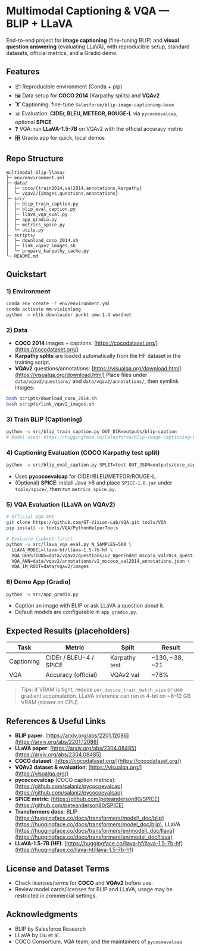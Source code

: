 # Multimodal Captioning & VQA — BLIP + LLaVA

End-to-end project for **image captioning** (fine-tuning BLIP) and **visual question answering** (evaluating LLaVA), with reproducible setup, standard datasets, official metrics, and a Gradio demo.

## Features
- 📦 Reproducible environment (Conda + pip)
- 🖼️ Data setup for **COCO 2014** (Karpathy splits) and **VQAv2**
- 🏋️ Captioning: fine-tune `Salesforce/blip-image-captioning-base`
- 📊 Evaluation: **CIDEr, BLEU, METEOR, ROUGE-L** via `pycocoevalcap`, optional **SPICE**
- ❓ VQA: run **LLaVA-1.5-7B** on VQAv2 with the official accuracy metric
- 🎛️ Gradio app for quick, local demos

## Repo Structure
```
multimodal-blip-llava/
├─ env/environment.yml
├─ data/
│  ├─ coco/{train2014,val2014,annotations,karpathy}
│  └─ vqav2/{images,questions,annotations}
├─ src/
│  ├─ blip_train_caption.py
│  ├─ blip_eval_caption.py
│  ├─ llava_vqa_eval.py
│  ├─ app_gradio.py
│  ├─ metrics_spice.py
│  └─ utils.py
├─ scripts/
│  ├─ download_coco_2014.sh
│  ├─ link_vqav2_images.sh
│  └─ prepare_karpathy_cache.py
└─ README.md
```

## Quickstart

### 1) Environment
```bash
conda env create -f env/environment.yml
conda activate mm-visionlang
python -m nltk.downloader punkt omw-1.4 wordnet
```

### 2) Data

* **COCO 2014** images + captions: [https://cocodataset.org/](https://cocodataset.org/)
* **Karpathy splits** are loaded automatically from the HF dataset in the training script.
* **VQAv2** questions/annotations: [https://visualqa.org/download.html](https://visualqa.org/download.html)
  Place files under `data/vqav2/questions/` and `data/vqav2/annotations/`, then symlink images:

```bash
bash scripts/download_coco_2014.sh
bash scripts/link_vqav2_images.sh
```

### 3) Train BLIP (Captioning)

```bash
python -u src/blip_train_caption.py OUT_DIR=outputs/blip-caption
# Model used: https://huggingface.co/Salesforce/blip-image-captioning-base
```

### 4) Captioning Evaluation (COCO Karpathy test split)

```bash
python -u src/blip_eval_caption.py SPLIT=test OUT_JSON=outputs/coco_caps_test.json
```

* Uses **pycocoevalcap** for CIDEr/BLEU/METEOR/ROUGE-L.
* (Optional) **SPICE**: install Java ≥8 and place `SPICE-1.0.jar` under `tools/spice/`, then run `metrics_spice.py`.

### 5) VQA Evaluation (LLaVA on VQAv2)

```bash
# Official VQA API
git clone https://github.com/GT-Vision-Lab/VQA.git tools/VQA
pip install -e tools/VQA/PythonHelperTools

# Evaluate (subset first)
python -u src/llava_vqa_eval.py N_SAMPLES=500 \
  LLAVA_MODEL=llava-hf/llava-1.5-7b-hf \
  VQA_QUESTIONS=data/vqav2/questions/v2_OpenEnded_mscoco_val2014_questions.json \
  VQA_ANN=data/vqav2/annotations/v2_mscoco_val2014_annotations.json \
  VQA_IM_ROOT=data/vqav2/images
```

### 6) Demo App (Gradio)

```bash
python -u src/app_gradio.py
```

* Caption an image with BLIP or ask LLaVA a question about it.
* Default models are configurable in `app_gradio.py`.

## Expected Results (placeholders)

| Task       | Metric                 | Split         | Result            |
| ---------- | ---------------------- | ------------- | ----------------- |
| Captioning | CIDEr / BLEU-4 / SPICE | Karpathy test | ~130, ~38, ~21    |
| VQA        | Accuracy (official)    | VQAv2 val     | ~78%              |

> Tips: if VRAM is tight, reduce `per_device_train_batch_size` or use gradient accumulation. LLaVA inference can run in 4-bit on \~8–12 GB VRAM (slower on CPU).

## References & Useful Links

* **BLIP paper**: [https://arxiv.org/abs/2201.12086](https://arxiv.org/abs/2201.12086)
* **LLaVA paper**: [https://arxiv.org/abs/2304.08485](https://arxiv.org/abs/2304.08485)
* **COCO dataset**: [https://cocodataset.org/](https://cocodataset.org/)
* **VQAv2 dataset & evaluation**: [https://visualqa.org/](https://visualqa.org/)
* **pycocoevalcap** (COCO caption metrics): [https://github.com/salaniz/pycocoevalcap](https://github.com/salaniz/pycocoevalcap)
* **SPICE metric**: [https://github.com/peteanderson80/SPICE](https://github.com/peteanderson80/SPICE)
* **Transformers docs**: BLIP [https://huggingface.co/docs/transformers/model\_doc/blip](https://huggingface.co/docs/transformers/model_doc/blip), LLaVA [https://huggingface.co/docs/transformers/en/model\_doc/llava](https://huggingface.co/docs/transformers/en/model_doc/llava)
* **LLaVA-1.5-7B (HF)**: [https://huggingface.co/llava-hf/llava-1.5-7b-hf](https://huggingface.co/llava-hf/llava-1.5-7b-hf)

## License and Dataset Terms

* Check licenses/terms for **COCO** and **VQAv2** before use.
* Review model cards/licenses for BLIP and LLaVA; usage may be restricted in commercial settings.

## Acknowledgments

* BLIP by Salesforce Research
* LLaVA by Liu et al.
* COCO Consortium, VQA team, and the maintainers of `pycocoevalcap`
